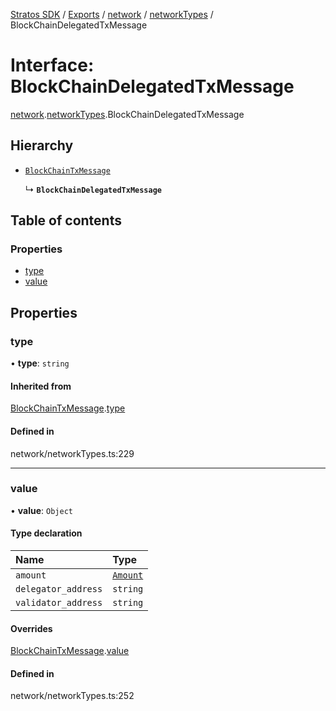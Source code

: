 [Stratos SDK](../README.md) / [Exports](../modules.md) / [network](../modules/network.md) / [networkTypes](../modules/network.networkTypes.md) / BlockChainDelegatedTxMessage

# Interface: BlockChainDelegatedTxMessage

[network](../modules/network.md).[networkTypes](../modules/network.networkTypes.md).BlockChainDelegatedTxMessage

## Hierarchy

- [`BlockChainTxMessage`](network.networkTypes.BlockChainTxMessage.md)

  ↳ **`BlockChainDelegatedTxMessage`**

## Table of contents

### Properties

- [type](network.networkTypes.BlockChainDelegatedTxMessage.md#type)
- [value](network.networkTypes.BlockChainDelegatedTxMessage.md#value)

## Properties

### type

• **type**: `string`

#### Inherited from

[BlockChainTxMessage](network.networkTypes.BlockChainTxMessage.md).[type](network.networkTypes.BlockChainTxMessage.md#type)

#### Defined in

network/networkTypes.ts:229

___

### value

• **value**: `Object`

#### Type declaration

| Name | Type |
| :------ | :------ |
| `amount` | [`Amount`](network.networkTypes.Amount.md) |
| `delegator_address` | `string` |
| `validator_address` | `string` |

#### Overrides

[BlockChainTxMessage](network.networkTypes.BlockChainTxMessage.md).[value](network.networkTypes.BlockChainTxMessage.md#value)

#### Defined in

network/networkTypes.ts:252
